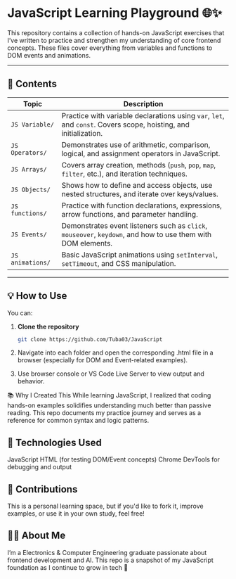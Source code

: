 # JavaScript Learning Playground 🌐✨

This repository contains a collection of hands-on JavaScript exercises that I’ve written to practice and strengthen my understanding of core frontend concepts. These files cover everything from variables and functions to DOM events and animations.

---

## 📁 Contents

| Topic             | Description |
|------------------|-------------|
| `JS Variable/`    | Practice with variable declarations using `var`, `let`, and `const`. Covers scope, hoisting, and initialization. |
| `JS Operators/`   | Demonstrates use of arithmetic, comparison, logical, and assignment operators in JavaScript. |
| `JS Arrays/`      | Covers array creation, methods (`push`, `pop`, `map`, `filter`, etc.), and iteration techniques. |
| `JS Objects/`     | Shows how to define and access objects, use nested structures, and iterate over keys/values. |
| `JS functions/`   | Practice with function declarations, expressions, arrow functions, and parameter handling. |
| `JS Events/`      | Demonstrates event listeners such as `click`, `mouseover`, `keydown`, and how to use them with DOM elements. |
| `JS animations/`  | Basic JavaScript animations using `setInterval`, `setTimeout`, and CSS manipulation. |

---

## 💡 How to Use

You can:
1. **Clone the repository**  
   ```bash
   git clone https://github.com/Tuba03/JavaScript
2. Navigate into each folder and open the corresponding .html file in a browser (especially for DOM and Event-related examples).

3. Use browser console or VS Code Live Server to view output and behavior.

📚 Why I Created This
While learning JavaScript, I realized that coding hands-on examples solidifies understanding much better than passive reading. This repo documents my practice journey and serves as a reference for common syntax and logic patterns.

## 🔧 Technologies Used
JavaScript
HTML (for testing DOM/Event concepts)
Chrome DevTools for debugging and output

## 🤝 Contributions
This is a personal learning space, but if you'd like to fork it, improve examples, or use it in your own study, feel free!

## 🙋‍♀️ About Me
I’m a Electronics & Computer Engineering graduate passionate about frontend development and AI.
This repo is a snapshot of my JavaScript foundation as I continue to grow in tech 🚀
